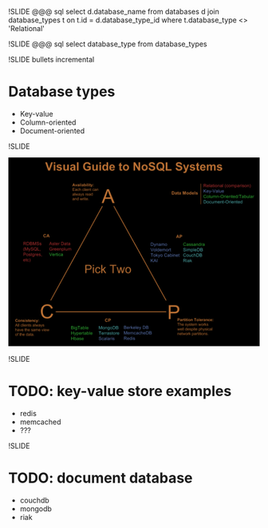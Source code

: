!SLIDE
	@@@ sql
	select d.database_name
	from databases d
	  join database_types t
	  on t.id = d.database_type_id
	where t.database_type <> 'Relational'

!SLIDE
	@@@ sql
	select database_type
	from database_types

!SLIDE bullets incremental

# Database types #

* Key-value
* Column-oriented
* Document-oriented

!SLIDE

![Visual guide to nosql systems](visual-guide-to-nosql-systems.png)

!SLIDE

# TODO: key-value store examples
* redis
* memcached
* ???

!SLIDE

# TODO: document database
* couchdb
* mongodb
* riak
